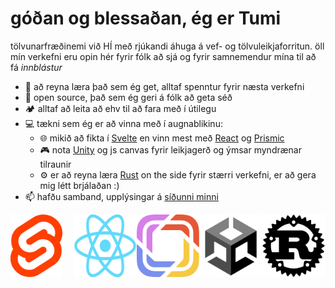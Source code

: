 # góðan og blessaðan, ég er Tumi

tölvunarfræðinemi við HÍ með rjúkandi áhuga á vef- og tölvuleikjaforritun. öll mín verkefni eru opin hér fyrir fólk að sjá og fyrir samnemendur mína til að fá *innblástur*
* 🌠 að reyna læra það sem ég get, alltaf spenntur fyrir næsta verkefni
* 📖 open source, það sem ég geri á fólk að geta séð
* 🏕 alltaf að leita að ehv til að fara með í útilegu
* 💻 tækni sem ég er að vinna með í augnablikinu:
  * 🌐 mikið að fikta í [Svelte](https://svelte.dev) en vinn mest með [React](https://reactjs.org) og [Prismic](https://prismic.io)
  * 🎮 nota [Unity](https://unity.com) og js canvas fyrir leikjagerð og ýmsar myndrænar tilraunir
  * ⚙️ er að reyna læra [Rust](https://rust-lang.org) on the side fyrir stærri verkefni, er að gera mig létt brjálaðan :) 
* 📫 hafðu samband, upplýsingar á [síðunni minni](https://sjomli.is)

<div style="display: grid;  width: 100%; grid-template-columns: 1fr 1fr 1fr 1fr 1fr; justify-items: space-between; max-height: 100px; align: center; margin 0 auto;">
 <img style="height: 100px" src="imgs/Svelte_Logo.png" />
 <img style="height: 100px" src="imgs/React_Logo.png" />
 <img style="height: 100px" src="imgs/Prismic_Logo.png" />
 <img style="height: 100px" src="imgs/Unity_Logo.png" />
 <img style="height: 100px" src="imgs/Rust_Logo.png" />
</div>
